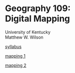 # Geography 109: <br>Digital Mapping

University of Kentucky
<br>Matthew W. Wilson

[syllabus](syllabus.md)

[mapping 1](mapping-1)

[mapping 2](mapping-2)
